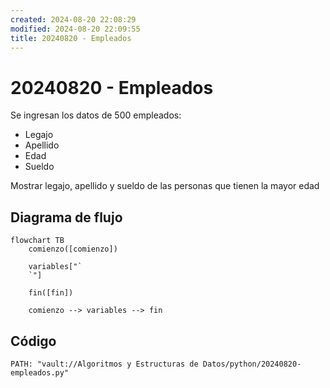 ```yaml
---
created: 2024-08-20 22:08:29
modified: 2024-08-20 22:09:55
title: 20240820 - Empleados
---
```


# 20240820 - Empleados

Se ingresan los datos de 500 empleados:

- Legajo
- Apellido
- Edad
- Sueldo

Mostrar legajo, apellido y sueldo de las personas que tienen la mayor edad

## Diagrama de flujo

```mermaid
flowchart TB
	comienzo([comienzo])
    
	variables["`
	`"]
    
    fin([fin])
    
	comienzo --> variables --> fin
```

## Código

```embed-python
PATH: "vault://Algoritmos y Estructuras de Datos/python/20240820-empleados.py"
```
